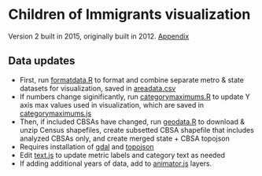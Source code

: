 # Children of Immigrants visualization
Version 2 built in 2015, originally built in 2012.
[Appendix](http://webapp.urban.org/charts/datatool/pages.cfm)

## Data updates
* First, run [formatdata.R](scripts/formatdata.R) to format and combine separate metro & state datasets for visualization, saved in [areadata.csv](data/areadata.csv)
 * If numbers change siginificantly, run [categorymaximums.R](scripts/categorymaximums.R) to update Y axis max values used in visualization, which are saved in [categorymaximums.js](data/categorymaximums.js)
* Then, if included CBSAs have changed, run [geodata.R](scripts/geodata.R) to download & unzip Census shapefiles, create subsetted CBSA shapefile that includes analyzed CBSAs only, and create merged state + CBSA topojson
 * Requires installation of [gdal](http://www.gdal.org/) and [topojson](https://github.com/mbostock/topojson/wiki/Installation)
* Edit [text.js](js/text.js) to update metric labels and category text as needed
* If adding additional years of data, add to [animator.js](/js/animator.js#L26) layers.